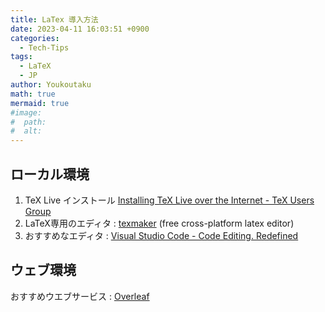 ```yaml
---
title: LaTex 導入方法
date: 2023-04-11 16:03:51 +0900
categories:
  - Tech-Tips
tags:
  - LaTeX
  - JP
author: Youkoutaku
math: true
mermaid: true
#image:
#  path: 
#  alt: 
---
```


## ローカル環境

1. TeX Live インストール  [Installing TeX Live over the Internet - TeX Users Group](https://www.tug.org/texlive/)
2. LaTeX専用のエディタ :  [texmaker](https://www.xm1math.net/texmaker/) (free cross-platform latex editor)
3. おすすめなエディタ :  [Visual Studio Code - Code Editing. Redefined](https://code.visualstudio.com/)

## ウェブ環境
おすすめウエブサービス : [Overleaf](https://www.overleaf.com/)